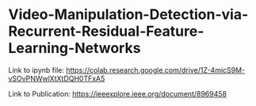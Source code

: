 # Video-Manipulation-Detection-via-Recurrent-Residual-Feature-Learning-Networks

Link to ipynb file: https://colab.research.google.com/drive/1Z-4micS9M-vSOvPNWwlXtXtDQH0TFxA5

Link to Publication: https://ieeexplore.ieee.org/document/8969458
